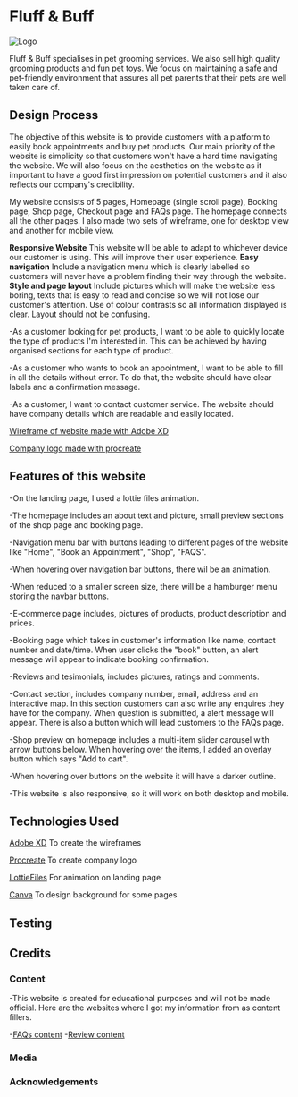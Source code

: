 

# Fluff & Buff

![Logo](https://blogger.googleusercontent.com/img/b/R29vZ2xl/AVvXsEjSyio-ib1qpjxqLVcbUCdsfNp4F1uLbAlNWv8-p-4Ke4zxjlmoDzrFCzK4o8kPRpAD2szjEHR0L3txZth9qtpDubkdLqMIs0AiuC5q4i2ChyvXCd4gAkY2HDEfqKL8EGnjm-_DQYdh9xQgUZMLERn8iwEPCpOI3jZS27vGJ3o2q_WDGazx6Esu549DjA/s320/IMG_0907.PNG)

Fluff & Buff specialises in pet grooming services. We also sell high quality grooming products and fun pet toys. We focus on maintaining a safe and pet-friendly environment that assures all pet parents that their pets are well taken care of.
 
## Design Process
 
The objective of this website is to provide customers with a platform to easily book appointments and buy pet products. Our main priority of the website is simplicity so that customers won't have a hard time navigating the website. We will also focus on the aesthetics on the website as it important to have a good first impression on potential customers and it also reflects our company's credibility. 

My website consists of 5 pages, Homepage (single scroll page), Booking page, Shop page, Checkout page and FAQs page. The homepage connects all the other pages. I also made two sets of wireframe, one for desktop view and another for mobile view. 

__Responsive Website__
This website will be able to adapt to whichever device our customer is using. This will improve their user experience.
__Easy navigation__
Include a navigation menu which is clearly labelled so customers will never have a problem finding their way through the website.
__Style and page layout__
Include pictures which will make the website less boring, texts that is easy to read and concise so we will not lose our customer's attention. Use of colour contrasts so all information displayed is clear. Layout should not be confusing.

-As a customer looking for pet products, I want to be able to quickly locate the type of products I'm interested in. This can be achieved by having organised sections for each type of product.

-As a customer who wants to book an appointment, I want to be able to fill in all the details without error. To do that, the website should have clear labels and a confirmation message.

-As a customer, I want to contact customer service. The website should have company details which are readable and easily located.

[Wireframe of website made with Adobe XD](https://xd.adobe.com/view/1f75e03f-f8cf-41dd-bc9a-0f95bb744154-4a26/)

[Company logo made with procreate](https://photos.google.com/photo/AF1QipO6g--x7Kg1yOMC6Qiw6nOtpY-4tD-EISvebk2Z)

## Features of this website

-On the landing page, I used a lottie files animation.

-The homepage includes an about text and picture, small preview sections of the shop page and booking page.

-Navigation menu bar with buttons leading to different pages of the website like "Home", "Book an Appointment", "Shop", "FAQS".

-When hovering over navigation bar buttons, there wil be an animation.

-When reduced to a smaller screen size, there will be a hamburger menu storing the navbar buttons.

-E-commerce page includes, pictures of products, product description and prices.

-Booking page which takes in customer's information like name, contact number and date/time. When user clicks the "book" button, an alert message will appear to indicate booking confirmation.

-Reviews and tesimonials, includes pictures, ratings and comments.

-Contact section, includes company number, email, address and an interactive map. In this section customers can also write any enquires they have for the company. When question is submitted, a alert message will appear. There is also a button which will lead customers to the FAQs page.

-Shop preview on homepage includes a multi-item slider carousel with arrow buttons below. When hovering over the items, I added an overlay button which says "Add to cart". 

-When hovering over buttons on the website it will have a darker outline.

-This website is also responsive, so it will work on both desktop and mobile. 

## Technologies Used

[Adobe XD](https://www.adobe.com/products/xd/learn/get-started.html)
To create the wireframes

[Procreate](https://procreate.art/)
To create company logo

[LottieFiles](https://lottiefiles.com/)
For animation on landing page

[Canva](https://www.canva.com/)
To design background for some pages
## Testing


## Credits

### Content
-This website is created for educational purposes and will not be made official. 
Here are the websites where I got my information from as content fillers.

-[FAQs content](https://www.pawsandclawsironmountain.com/faq)
-[Review content](https://www.thefurrville.com/?gclid=EAIaIQobChMI4_akpsva-wIViJFmAh1h4AMSEAAYASAAEgJLO_D_BwE)

### Media

### Acknowledgements

